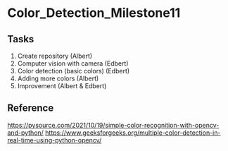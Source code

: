 # Color_Detection_Milestone11

## Tasks
1. Create repository (Albert)
2. Computer vision with camera (Edbert)
3. Color detection (basic colors) (Edbert)
4. Adding more colors (Albert)
5. Improvement (Albert & Edbert)

## Reference

https://pysource.com/2021/10/19/simple-color-recognition-with-opencv-and-python/
https://www.geeksforgeeks.org/multiple-color-detection-in-real-time-using-python-opencv/
